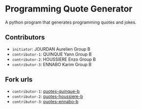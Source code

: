 # Programming Quote Generator

A python program that generates programming quotes and jokes.

## Contributors
- `initiator`: JOURDAN Aurelien Group B
- `contributor-1`: QUINQUE Yann Group B
- `contributor-2`: HOUSSIERE Enzo Group B
- `contributor-3`: ENNABO Karim Group B

## Fork urls
- `contributor-1`: [quotes-quinque-b](https://github.com/YannQuinque/quotes-quinque-b)
- `contributor-2`: [quotes-houssiere-b](https://github.com/EnzoHOU10/quotes-houssiere-b)
- `contributor-3`: [quotes-ennabo-b](https://github.com/neeruuu/quotes-ennabo-b)
